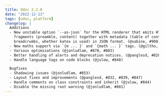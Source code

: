 ```yaml
---
title: Odoc 2.2.0
date: "2022-12-13"
tags: [odoc, platform]
changelog: |
  Additions
  - New unstable option `--as-json` for the HTML renderer that emits HTML
    fragments (preamble, content) together with metadata (table of contents,
    breadcrumbs, whether katex is used) in JSON format. (@sabine, #908)
  - New maths support via `{m ... }` and `{math ... }` tags. (@giltho, @gpetiot, #886)
  - Various optimisations (@jonludlam, #870, #883)
  - Better handling of alerts and deprecation notices. (@panglesd, #828)
  - Handle language tags on code blocks (@julow, #848)

  Bugfixes
  - Shadowing issues (@jonludlam, #853)
  - Layout fixes and improvements (@panglesd, #832, #839, #847) 
  - Handle comments on class constraints and inherit (@julow, #844)
  - Disable the missing root warning (@jonludlam, #881)
---
```


